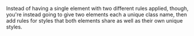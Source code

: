 Instead of having a single element with two different rules applied, though, you're instead going to give two elements each a unique class name, then add rules for styles that both elements share as well as their own unique styles.
